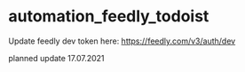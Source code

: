 # automation_feedly_todoist

Update feedly dev token here: https://feedly.com/v3/auth/dev

planned update 17.07.2021

